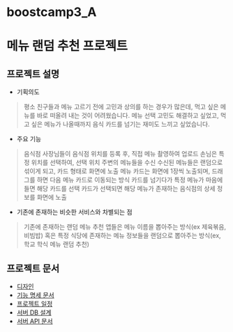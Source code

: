 # boostcamp3_A

# 메뉴 랜덤 추천 프로젝트

## 프로젝트 설명
- 기획의도
> 평소 친구들과 메뉴 고르기 전에 고민과 상의를 하는 경우가 많은데, 먹고 싶은 
> 메뉴를 바로 떠올려 내는 것이 어려웠습니다. 메뉴 선택 고민도 해결하고 싶었고, 먹고 
> 싶은 메뉴가 나올때까지 음식 카드를 넘기는 재미도 느끼고 싶었습니다.

- 주요 기능
> 음식점 사장님들이 음식점 위치를 등록 후, 직접 메뉴 촬영하여 업로드
> 손님은 특정 위치를 선택하여, 선택 위치 주변의 메뉴들을 수신
> 수신된 메뉴들은 랜덤으로 섞이게 되고, 카드 형태로 화면에 노출
> 메뉴 카드는 화면에 1장씩 노출되며, 드래그를 하면 다음 메뉴 카드로 이동되는 방식
> 카드를 넘기다가 특정 메뉴가 마음에 들면 해당 카드를 선택
> 카드가 선택되면 해당 메뉴가 존재하는 음식점의 상세 정보를 화면에 노출

- 기존에 존재하는 비슷한 서비스와 차별되는 점
> 기존에 존재하는 랜덤 메뉴 추천 앱들은 메뉴 이름을 뽑아주는 방식(ex 제육볶음, 비빔밥)
> 혹은 특정 식당에 존재하는 메뉴 정보들을 랜덤으로 뽑아주는 방식(ex, 학교 학식 메뉴 랜덤 추천)

## 프로젝트 문서
- [디자인](https://xd.adobe.com/view/835826a9-8dc7-4de5-67a7-056c77cad0ab-f569/?fullscreen&hints=off)
- [기능 명세 문서](https://docs.google.com/spreadsheets/d/1gO3unq7qZ-FccYGy5GK9pq1_KbzYy0tBdkdrn0i3Fq4/edit#gid=0)
- [프로젝트 일정](https://docs.google.com/spreadsheets/d/1gO3unq7qZ-FccYGy5GK9pq1_KbzYy0tBdkdrn0i3Fq4/edit#gid=973287441)
- [서버 DB 설계](https://docs.google.com/spreadsheets/d/1gO3unq7qZ-FccYGy5GK9pq1_KbzYy0tBdkdrn0i3Fq4/edit#gid=240237984)
- [서버 API 문서](http://ec2-54-180-49-154.ap-northeast-2.compute.amazonaws.com:8080/swagger-ui.html#/)

